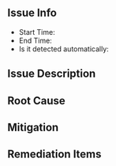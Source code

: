 <!--
This template is for incident record. Please fill this form when encountering any production issue that has user impact.
-->

## Issue Info

- Start Time:
- End Time:
- Is it detected automatically:

## Issue Description

## Root Cause

## Mitigation

## Remediation Items
